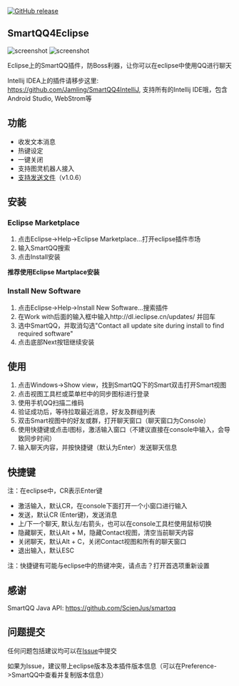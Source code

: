 [![GitHub release](https://img.shields.io/github/release/jamling/SmartQQ4Eclipse.svg?maxAge=3600)](https://github.com/Jamling/SmartQQ4Eclipse)

## SmartQQ4Eclipse

![screenshot](https://raw.githubusercontent.com/Jamling/SmartQQ4Eclipse/master/main.png)
![screenshot](https://raw.githubusercontent.com/Jamling/SmartQQ4Eclipse/master/chat.png)

Eclipse上的SmartQQ插件，防Boss利器，让你可以在eclipse中使用QQ进行聊天

Intellij IDEA上的插件请移步这里: https://github.com/Jamling/SmartQQ4IntelliJ, 支持所有的Intellij IDE哦，包含Android Studio, WebStrom等

## 功能
- 收发文本消息
- 热键设定
- 一键关闭
- 支持图灵机器人接入
- [支持发送文件](http://api.ieclipse.cn/smartqq/)（v1.0.6）

## 安装

### Eclipse Marketplace

1. 点击Eclipse->Help->Eclipse Marketplace...打开eclipse插件市场
2. 输入SmartQQ搜索
3. 点击Install安装

**推荐使用Eclipse Martplace安装**

### Install New Software

1. 点击Eclipse->Help->Install New Software...搜索插件
2. 在Work with后面的输入框中输入http://dl.ieclipse.cn/updates/ 并回车
3. 选中SmartQQ，并取消勾选"Contact all update site during install to find required software"
4. 点击底部Next按钮继续安装

## 使用

1. 点击Windows->Show view，找到SmartQQ下的Smart双击打开Smart视图
2. 点击视图工具栏或菜单栏中的同步图标进行登录
3. 使用手机QQ扫描二维码
4. 验证成功后，等待拉取最近消息，好友及群组列表
5. 双击Smart视图中的好友或群，打开聊天窗口（聊天窗口为Console）
6. 使用快捷键或点击I图标，激活输入窗口（不建议直接在console中输入，会导致同步时间）
7. 输入聊天内容，并按快捷键（默认为Enter）发送聊天信息

## 快捷键

注：在eclipse中，CR表示Enter键

- 激活输入，默认CR，在console下面打开一个小窗口进行输入
- 发送，默认CR (Enter键)，发送消息
- 上/下一个聊天, 默认左/右箭头，也可以在console工具栏使用鼠标切换
- 隐藏聊天，默认Alt + M，隐藏Contact视图，清空当前聊天内容
- 关闭聊天，默认Alt + C，关闭Contact视图和所有的聊天窗口
- 退出输入，默认ESC

注：快捷键有可能与eclipse中的热键冲突，请点击？打开首选项重新设置

## 感谢

SmartQQ Java API: https://github.com/ScienJus/smartqq


## 问题提交

任何问题包括建议均可以在[Issue](https://github.com/Jamling/SmartQQ4Eclipse/issues)中提交

如果为Issue，建议带上eclipse版本及本插件版本信息（可以在Preference->SmartQQ中查看并复制版本信息）
